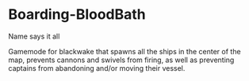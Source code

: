 # Boarding-BloodBath
Name says it all

Gamemode for blackwake that spawns all the ships in the center of the map, prevents cannons and swivels from firing, as well as preventing captains from abandoning and/or moving their vessel.
